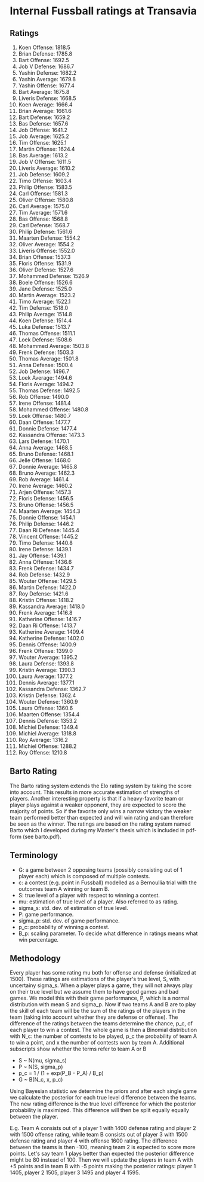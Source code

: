 # Internal Fussball ratings at Transavia
## Ratings
1. Koen Offense: 1818.5 
2. Brian Defense: 1785.8 
3. Bart Offense: 1692.5 
4. Job V Defense: 1686.7 
5. Yashin Defense: 1682.2 
6. Yashin Average: 1679.8 
7. Yashin Offense: 1677.4 
8. Bart Average: 1675.8 
9. Liveris Defense: 1668.5 
10. Koen Average: 1666.4 
11. Brian Average: 1661.6 
12. Bart Defense: 1659.2 
13. Bas Defense: 1657.6 
14. Job Offense: 1641.2 
15. Job Average: 1625.2 
16. Tim Offense: 1625.1 
17. Martin Offense: 1624.4 
18. Bas Average: 1613.2 
19. Job V Offense: 1611.5 
20. Liveris Average: 1610.2 
21. Job Defense: 1609.2 
22. Timo Offense: 1603.4 
23. Philip Offense: 1583.5 
24. Carl Offense: 1581.3 
25. Oliver Offense: 1580.8 
26. Carl Average: 1575.0 
27. Tim Average: 1571.6 
28. Bas Offense: 1568.8 
29. Carl Defense: 1568.7 
30. Philip  Defense: 1561.6 
31. Maarten Defense: 1554.2 
32. Oliver Average: 1554.2 
33. Liveris Offense: 1552.0 
34. Brian Offense: 1537.3 
35. Floris Offense: 1531.9 
36. Oliver Defense: 1527.6 
37. Mohammed Defense: 1526.9 
38. Boele Offense: 1526.6 
39. Jane Defense: 1525.0 
40. Martin Average: 1523.2 
41. Timo Average: 1522.1 
42. Tim Defense: 1518.0 
43. Philip Average: 1514.8 
44. Koen Defense: 1514.4 
45. Luka Defense: 1513.7 
46. Thomas Offense: 1511.1 
47. Loek Defense: 1508.6 
48. Mohammed Average: 1503.8 
49. Frenk  Defense: 1503.3 
50. Thomas Average: 1501.8 
51. Anna Defense: 1500.4 
52. Job  Defense: 1496.7 
53. Loek Average: 1494.6 
54. Floris Average: 1494.2 
55. Thomas Defense: 1492.5 
56. Rob Offense: 1490.0 
57. Irene Offense: 1481.4 
58. Mohammed Offense: 1480.8 
59. Loek Offense: 1480.7 
60. Daan Offense: 1477.7 
61. Donnie Defense: 1477.4 
62. Kassandra Offense: 1473.3 
63. Lars Defense: 1470.1 
64. Anna Average: 1468.5 
65. Bruno Defense: 1468.1 
66. Jelle Offense: 1468.0 
67. Donnie Average: 1465.8 
68. Bruno Average: 1462.3 
69. Rob Average: 1461.4 
70. Irene Average: 1460.2 
71. Arjen Offense: 1457.3 
72. Floris Defense: 1456.5 
73. Bruno Offense: 1456.5 
74. Maarten Average: 1454.3 
75. Donnie Offense: 1454.1 
76. Philip Defense: 1446.2 
77. Daan Ri Defense: 1445.4 
78. Vincent Offense: 1445.2 
79. Timo Defense: 1440.8 
80. Irene Defense: 1439.1 
81. Jay Offense: 1439.1 
82. Anna Offense: 1436.6 
83. Frenk Defense: 1434.7 
84. Rob Defense: 1432.9 
85. Wouter Offense: 1429.5 
86. Martin Defense: 1422.0 
87. Roy Defense: 1421.6 
88. Kristin Offense: 1418.2 
89. Kassandra Average: 1418.0 
90. Frenk Average: 1416.8 
91. Katherine Offense: 1416.7 
92. Daan Ri Offense: 1413.7 
93. Katherine Average: 1409.4 
94. Katherine Defense: 1402.0 
95. Dennis Offense: 1400.9 
96. Frenk Offense: 1399.0 
97. Wouter Average: 1395.2 
98. Laura Defense: 1393.8 
99. Kristin Average: 1390.3 
100. Laura Average: 1377.2 
101. Dennis Average: 1377.1 
102. Kassandra Defense: 1362.7 
103. Kristin Defense: 1362.4 
104. Wouter Defense: 1360.9 
105. Laura Offense: 1360.6 
106. Maarten Offense: 1354.4 
107. Dennis Defense: 1353.2 
108. Michiel Defense: 1349.4 
109. Michiel Average: 1318.8 
110. Roy Average: 1316.2 
111. Michiel Offense: 1288.2 
112. Roy Offense: 1210.8 

## Barto Rating
The Barto rating system extends the Elo rating system by taking the score into account. This results in more accurate estimation of strengths of players. Another interesting property is that if a heavy-favorite team or player plays against a weaker opponent, they are expected to score the majority of points. So if the favorite only wins a narrow victory the weaker team performed better than expected and will win rating and can therefore be seen as the winner. The ratings are based on the rating system named Barto which I developed during my Master's thesis which is included in pdf-form (see barto.pdf).
## Terminology
- G: a game between 2 opposing teams (possibly consisting out of 1 player each) which is composed of multiple contests.
- c: a contest (e.g. point in Fussball) modelled as a Bernoullia trial with the outcomes team A winning or team B.
- S: true level of a player with respect to winning a contest.
- mu: estimation of true level of a player. Also referred to as rating.
- sigma_s: std. dev. of estimation of true level.
- P: game performance.
- sigma_p: std. dev. of game performance.
- p_c: probability of winning a contest.
- B_p: scaling parameter. To decide what difference in ratings means what win percentage.
## Methodology
Every player has some rating mu both for offense and defense (initialized at 1500). These ratings are estimations of the player's true level, S, with uncertainy sigma_s. When a player plays a game, they will not always play on their true level but we assume them to have good games and bad games. We model this with their game performance, P, which is a normal distribution with mean S and sigma_p. Now if two teams A and B are to play the skill of each team will be the sum of the ratings of the players in the team (taking into account whether they are defense or offense). The difference of the ratings between the teams determine the chance, p_c, of each player to win a contest. The whole game is then a Binomial distribution with N_c: the number of contests to be played, p_c the probability of team A to win a point, and x the number of contests won by team A. Additional subscripts show whether the terms refer to team A or B
- S ~ N(mu, sigma_s)
- P ~ N(S, sigma_p)
- p_c = 1 / (1 + exp(P_B - P_A) / B_p)
- G ~ B(N_c, x, p_c)

Using Bayesian statistic we determine the priors and after each single game we calculate the posterior for each true level difference between the teams. The new rating difference is the true level difference for which the posterior probability is maximized. This difference will then be split equally equally between the player. 

E.g. Team A consists out of a player 1 with 1400 defense rating and player 2 with 1500 offense rating, while team B consists out of player 3 with 1500 defense rating and player 4 with offense 1600 rating. The difference between the teams is then -100, meaning team 2 is expected to score more points. Let's say team 1 plays better than expected the posterior difference might be 80 instead of 100. Then we will update the players in team A with +5 points and in team B with -5 points making the posterior ratings: player 1 1405, player 2 1505, player 3 1495 and player 4 1595.